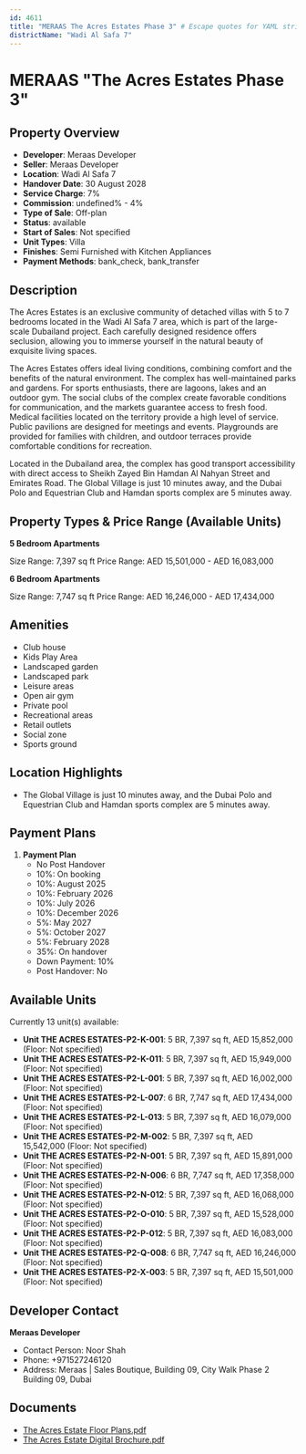 ```yaml
---
id: 4611
title: "MERAAS The Acres Estates Phase 3" # Escape quotes for YAML string
districtName: "Wadi Al Safa 7"
---
```


# MERAAS "The Acres Estates Phase 3"

## Property Overview
- **Developer**: Meraas Developer
- **Seller**: Meraas Developer
- **Location**: Wadi Al Safa 7
- **Handover Date**: 30 August 2028
- **Service Charge**: 7%
- **Commission**: undefined% - 4%
- **Type of Sale**: Off-plan
- **Status**: available
- **Start of Sales**: Not specified
- **Unit Types**: Villa
- **Finishes**: Semi Furnished with Kitchen Appliances
- **Payment Methods**: bank_check, bank_transfer

## Description
The Acres Estates is an exclusive community of detached villas with 5 to 7 bedrooms located in the Wadi Al Safa 7 area, which is part of the large-scale Dubailand project. Each carefully designed residence offers seclusion, allowing you to immerse yourself in the natural beauty of exquisite living spaces.

 The Acres Estates offers ideal living conditions, combining comfort and the benefits of the natural environment. The complex has well-maintained parks and gardens. For sports enthusiasts, there are lagoons, lakes and an outdoor gym. The social clubs of the complex create favorable conditions for communication, and the markets guarantee access to fresh food. Medical facilities located on the territory provide a high level of service. Public pavilions are designed for meetings and events. Playgrounds are provided for families with children, and outdoor terraces provide comfortable conditions for recreation. 

 Located in the Dubailand area, the complex has good transport accessibility with direct access to Sheikh Zayed Bin Hamdan Al Nahyan Street and Emirates Road. The Global Village is just 10 minutes away, and the Dubai Polo and Equestrian Club and Hamdan sports complex are 5 minutes away.

## Property Types & Price Range (Available Units)
**5 Bedroom Apartments**

Size Range: 7,397 sq ft
Price Range: AED 15,501,000 - AED 16,083,000

**6 Bedroom Apartments**

Size Range: 7,747 sq ft
Price Range: AED 16,246,000 - AED 17,434,000

## Amenities
- Club house
- Kids Play Area
- Landscaped garden
- Landscaped park
- Leisure areas
- Open air gym
- Private pool
- Recreational areas
- Retail outlets
- Social zone
- Sports ground

## Location Highlights
- The Global Village is just 10 minutes away, and the Dubai Polo and Equestrian Club and Hamdan sports complex are 5 minutes away.

## Payment Plans
1. **Payment Plan**
   - No Post Handover
   - 10%: On booking
   - 10%: August 2025
   - 10%: February 2026
   - 10%: July 2026
   - 10%: December 2026
   - 5%: May 2027
   - 5%: October 2027
   - 5%: February 2028
   - 35%: On handover
   - Down Payment: 10%
   - Post Handover: No

## Available Units
Currently 13 unit(s) available:
- **Unit THE ACRES ESTATES-P2-K-001**: 5 BR, 7,397 sq ft, AED 15,852,000 (Floor: Not specified)
- **Unit THE ACRES ESTATES-P2-K-011**: 5 BR, 7,397 sq ft, AED 15,949,000 (Floor: Not specified)
- **Unit THE ACRES ESTATES-P2-L-001**: 5 BR, 7,397 sq ft, AED 16,002,000 (Floor: Not specified)
- **Unit THE ACRES ESTATES-P2-L-007**: 6 BR, 7,747 sq ft, AED 17,434,000 (Floor: Not specified)
- **Unit THE ACRES ESTATES-P2-L-013**: 5 BR, 7,397 sq ft, AED 16,079,000 (Floor: Not specified)
- **Unit THE ACRES ESTATES-P2-M-002**: 5 BR, 7,397 sq ft, AED 15,542,000 (Floor: Not specified)
- **Unit THE ACRES ESTATES-P2-N-001**: 5 BR, 7,397 sq ft, AED 15,891,000 (Floor: Not specified)
- **Unit THE ACRES ESTATES-P2-N-006**: 6 BR, 7,747 sq ft, AED 17,358,000 (Floor: Not specified)
- **Unit THE ACRES ESTATES-P2-N-012**: 5 BR, 7,397 sq ft, AED 16,068,000 (Floor: Not specified)
- **Unit THE ACRES ESTATES-P2-O-010**: 5 BR, 7,397 sq ft, AED 15,528,000 (Floor: Not specified)
- **Unit THE ACRES ESTATES-P2-P-012**: 5 BR, 7,397 sq ft, AED 16,083,000 (Floor: Not specified)
- **Unit THE ACRES ESTATES-P2-Q-008**: 6 BR, 7,747 sq ft, AED 16,246,000 (Floor: Not specified)
- **Unit THE ACRES ESTATES-P2-X-003**: 5 BR, 7,397 sq ft, AED 15,501,000 (Floor: Not specified)

## Developer Contact
**Meraas Developer**
- Contact Person: Noor Shah
- Phone: +971527246120
- Address: Meraas | Sales Boutique, Building 09, City Walk Phase 2 Building 09, Dubai

## Documents
- [The Acres Estate Floor Plans.pdf](https://cdn.geniemap.net/2025/03/01/OJ6Dnr2iviGR3vBaYeUINOeckywOJfnNetr5fhqP.pdf)
- [The Acres Estate Digital Brochure.pdf](https://cdn.geniemap.net/2025/03/01/5fwuJbrgPFIk3bLuStL95EzkElS6yiPeYFnSM2fo.pdf)
